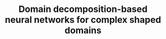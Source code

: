 ---
layout: page_thesis
university: tud
collaboration: Pacific Northwest National Laboratory
title: Domain decomposition-based neural networks for complex shaped domains
co-supervisor: Amanda Howard (Pacific Northwest National Laboratory)
student: Wanxin Chen
runningindex: 34
nolink: true
redirect:
project_description:
interim_thesis:
interim_presentation:
final_thesis:
final_presentation:
category: master_thesis
status: ongoing
---